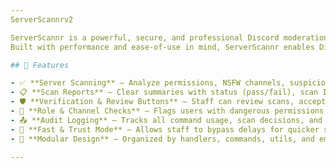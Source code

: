 ```yaml
---
ServerScannrv2

ServerScannr is a powerful, secure, and professional Discord moderation tool designed to scan and evaluate Discord Communities. 
Built with performance and ease-of-use in mind, ServerScannr enables Discord communities to scan their communities before joining serverseek.xyz

## 🔧 Features

- ✅ **Server Scanning** – Analyze permissions, NSFW channels, suspicious roles, and unsafe configurations
- 📋 **Scan Reports** – Clear summaries with status (pass/fail), scan IDs, and timestamps
- 🛡️ **Verification & Review Buttons** – Staff can review scans, accept, or deny with one click
- 📌 **Role & Channel Checks** – Flags users with dangerous permissions (ban/kick/manage roles) or questionable access
- 📤 **Audit Logging** – Tracks all command usage, scan decisions, and moderation actions
- 🚀 **Fast & Trust Mode** – Allows staff to bypass delays for quicker scanning and testing
- 📂 **Modular Design** – Organized by handlers, commands, utils, and embeds for easy maintenance

---
```

